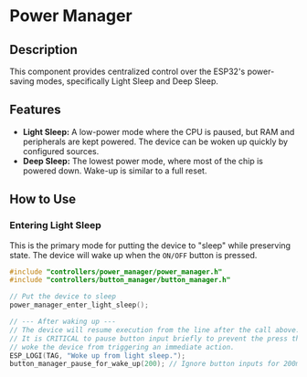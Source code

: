 # Power Manager

## Description
This component provides centralized control over the ESP32's power-saving modes, specifically Light Sleep and Deep Sleep.

## Features
- **Light Sleep:** A low-power mode where the CPU is paused, but RAM and peripherals are kept powered. The device can be woken up quickly by configured sources.
- **Deep Sleep:** The lowest power mode, where most of the chip is powered down. Wake-up is similar to a full reset.

## How to Use

### Entering Light Sleep
This is the primary mode for putting the device to "sleep" while preserving state. The device will wake up when the `ON/OFF` button is pressed.

```cpp
#include "controllers/power_manager/power_manager.h"
#include "controllers/button_manager/button_manager.h"

// Put the device to sleep
power_manager_enter_light_sleep();

// --- After waking up ---
// The device will resume execution from the line after the call above.
// It is CRITICAL to pause button input briefly to prevent the press that
// woke the device from triggering an immediate action.
ESP_LOGI(TAG, "Woke up from light sleep.");
button_manager_pause_for_wake_up(200); // Ignore button inputs for 200ms